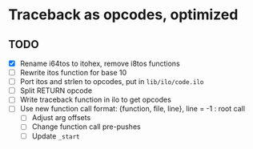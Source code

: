 # Traceback as opcodes, optimized

## TODO

- [x] Rename i64tos to itohex, remove i8tos functions
- [ ] Rewrite itos function for base 10
- [ ] Port itos and strlen to opcodes, put in `lib/ilo/code.ilo`
- [ ] Split RETURN opcode
- [ ] Write traceback function in ilo to get opcodes
- [ ] Use new function call format: {function, file, line}, line = -1 : root call
  - [ ] Adjust arg offsets
  - [ ] Change function call pre-pushes
  - [ ] Update `_start`

